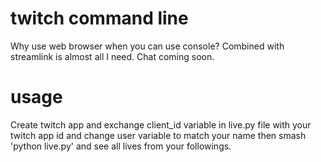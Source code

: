 # twitch command line
Why use web browser when you can use console? Combined with streamlink is almost all I need. Chat coming soon.
# usage
Create twitch app and exchange client_id variable in live.py file with your twitch app id and change user variable to match your name then smash 'python live.py' and see all lives from your followings.
